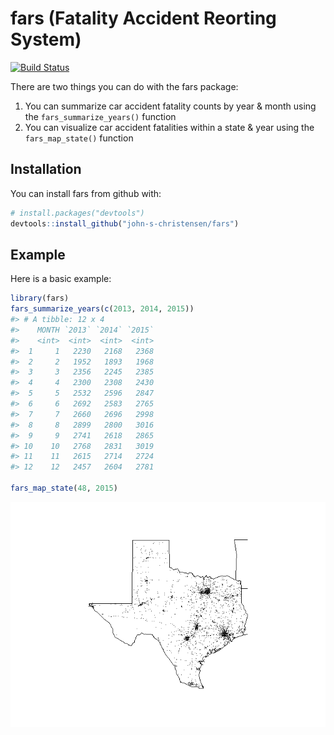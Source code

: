 
<!-- README.md is generated from README.Rmd. Please edit that file -->
fars (Fatality Accident Reorting System)
========================================

[![Build Status](https://travis-ci.org/john-s-christensen/fars.svg?branch=master)](https://travis-ci.org/john-s-christensen/fars)

There are two things you can do with the fars package:

1.  You can summarize car accident fatality counts by year & month using the `fars_summarize_years()` function
2.  You can visualize car accident fatalities within a state & year using the `fars_map_state()` function

Installation
------------

You can install fars from github with:

``` r
# install.packages("devtools")
devtools::install_github("john-s-christensen/fars")
```

Example
-------

Here is a basic example:

``` r
library(fars)
fars_summarize_years(c(2013, 2014, 2015))
#> # A tibble: 12 x 4
#>    MONTH `2013` `2014` `2015`
#>    <int>  <int>  <int>  <int>
#>  1     1   2230   2168   2368
#>  2     2   1952   1893   1968
#>  3     3   2356   2245   2385
#>  4     4   2300   2308   2430
#>  5     5   2532   2596   2847
#>  6     6   2692   2583   2765
#>  7     7   2660   2696   2998
#>  8     8   2899   2800   3016
#>  9     9   2741   2618   2865
#> 10    10   2768   2831   3019
#> 11    11   2615   2714   2724
#> 12    12   2457   2604   2781

fars_map_state(48, 2015)
```

![](README-example-1.png)
